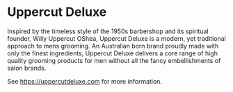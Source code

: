 # Uppercut Deluxe

Inspired by the timeless style of the 1950s barbershop and its spiritual founder, Willy Uppercut OShea, Uppercut Deluxe is a modern, yet traditional approach to mens grooming. An Australian born brand proudly made with only the finest ingredients, Uppercut Deluxe delivers a core range of high quality grooming products for men without all the fancy embellishments of salon brands.

See https://uppercutdeluxe.com for more information.
